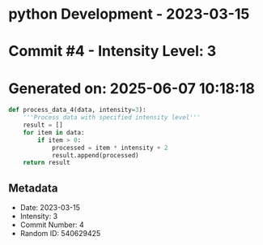 ﻿# python Development - 2023-03-15
# Commit #4 - Intensity Level: 3
# Generated on: 2025-06-07 10:18:18
```python
def process_data_4(data, intensity=3):
    '''Process data with specified intensity level'''
    result = []
    for item in data:
        if item > 0:
            processed = item * intensity + 2
            result.append(processed)
    return result
```
## Metadata
- Date: 2023-03-15
- Intensity: 3
- Commit Number: 4
- Random ID: 540629425
